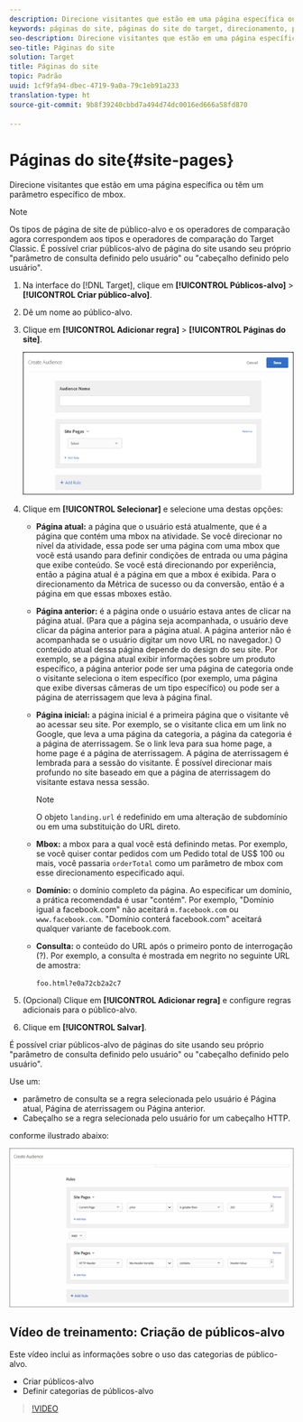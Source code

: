 ```yaml
---
description: Direcione visitantes que estão em uma página específica ou têm um parâmetro específico de mbox.
keywords: páginas do site, páginas do site do target, direcionamento, página atual, página atual do target, página anterior, página anterior do target, páginas de aterrissagem, páginas de aterrissagem do target, mbox, mbox do target
seo-description: Direcione visitantes que estão em uma página específica ou têm um parâmetro específico de mbox.
seo-title: Páginas do site
solution: Target
title: Páginas do site
topic: Padrão
uuid: 1cf9fa94-dbec-4719-9a0a-79c1eb91a233
translation-type: ht
source-git-commit: 9b8f39240cbbd7a494d74dc0016ed666a58fd870

---
```



# Páginas do site{#site-pages}

Direcione visitantes que estão em uma página específica ou têm um parâmetro específico de mbox.

>[!NOTE]
>
>Os tipos de página de site de público-alvo e os operadores de comparação agora correspondem aos tipos e operadores de comparação do Target Classic. É possível criar públicos-alvo de página do site usando seu próprio &quot;parâmetro de consulta definido pelo usuário&quot; ou &quot;cabeçalho definido pelo usuário&quot;.

1. Na interface do [!DNL Target], clique em **[!UICONTROL Públicos-alvo]** &gt; **[!UICONTROL Criar público-alvo]**.
1. Dê um nome ao público-alvo.
1. Clique em **[!UICONTROL Adicionar regra]** &gt; **[!UICONTROL Páginas do site]**.

   ![](assets/target_site_pages.png)

1. Clique em **[!UICONTROL Selecionar]** e selecione uma destas opções:

   * **Página atual:** a página que o usuário está atualmente, que é a página que contém uma mbox na atividade. Se você direcionar no nível da atividade, essa pode ser uma página com uma mbox que você está usando para definir condições de entrada ou uma página que exibe conteúdo. Se você está direcionando por experiência, então a página atual é a página em que a mbox é exibida. Para o direcionamento da Métrica de sucesso ou da conversão, então é a página em que essas mboxes estão.
   * **Página anterior:** é a página onde o usuário estava antes de clicar na página atual. (Para que a página seja acompanhada, o usuário deve clicar da página anterior para a página atual. A página anterior não é acompanhada se o usuário digitar um novo URL no navegador.) O conteúdo atual dessa página depende do design do seu site. Por exemplo, se a página atual exibir informações sobre um produto específico, a página anterior pode ser uma página de categoria onde o visitante seleciona o item específico (por exemplo, uma página que exibe diversas câmeras de um tipo específico) ou pode ser a página de aterrissagem que leva à página final.
   * **Página inicial:** a página inicial é a primeira página que o visitante vê ao acessar seu site. Por exemplo, se o visitante clica em um link no Google, que leva a uma página da categoria, a página da categoria é a página de aterrissagem. Se o link leva para sua home page, a home page é a página de aterrissagem. A página de aterrissagem é lembrada para a sessão do visitante. É possível direcionar mais profundo no site baseado em que a página de aterrissagem do visitante estava nessa sessão.

      >[!NOTE]
      >
      >O objeto `landing.url` é redefinido em uma alteração de subdomínio ou em uma substituição do URL direto.

   * **Mbox:** a mbox para a qual você está definindo metas. Por exemplo, se você quiser contar pedidos com um Pedido total de US$ 100 ou mais, você passaria `orderTotal` como um parâmetro de mbox com esse direcionamento especificado aqui.
   * **Domínio:** o domínio completo da página. Ao especificar um domínio, a prática recomendada é usar &quot;contém&quot;. Por exemplo, &quot;Domínio igual a facebook.com&quot; não aceitará `m.facebook.com` ou `www.facebook.com`. &quot;Domínio conterá facebook.com&quot; aceitará qualquer variante de facebook.com.
   * **Consulta:** o conteúdo do URL após o primeiro ponto de interrogação (?). Por exemplo, a consulta é mostrada em negrito no seguinte URL de amostra:

      `foo.html?e0a72cb2a2c7`

1. (Opcional) Clique em **[!UICONTROL Adicionar regra]** e configure regras adicionais para o público-alvo.
1. Clique em **[!UICONTROL Salvar]**.

É possível criar públicos-alvo de páginas do site usando seu próprio &quot;parâmetro de consulta definido pelo usuário&quot; ou &quot;cabeçalho definido pelo usuário&quot;.

Use um:

* parâmetro de consulta se a regra selecionada pelo usuário é Página atual, Página de aterrissagem ou Página anterior.
* Cabeçalho se a regra selecionada pelo usuário for um cabeçalho HTTP.

conforme ilustrado abaixo:

![](assets/site_pages.png)

## Vídeo de treinamento: Criação de públicos-alvo

Este vídeo inclui as informações sobre o uso das categorias de público-alvo.

* Criar públicos-alvo
* Definir categorias de públicos-alvo

>[!VIDEO](https://video.tv.adobe.com/v/17392)
